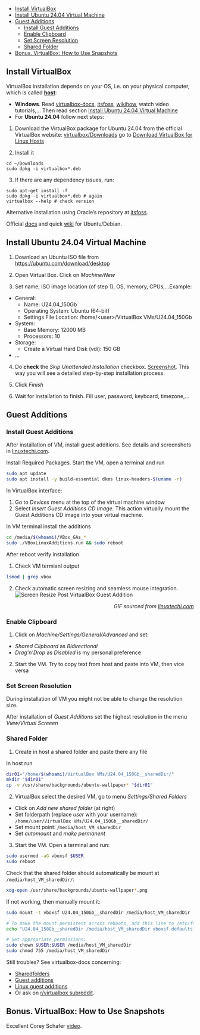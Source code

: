 * [Install VirtualBox](#install-virtualbox)
* [Install Ubuntu 24.04 Virtual Machine](#install-ubuntu-24.04-virtual-machine)
* [Guest Additions](#guest-additions)
  * [Install Guest Additions](#install-guest-additions)
  * [Enable Clipboard](#enable-clipboard)
  * [Set Screen Resolution](#set-screen-resolution)
  * [Shared Folder](#shared-folder)
* [Bonus. VirtualBox: How to Use Snapshots](#bonus.-virtualbox:-how-to-use-snapshots)

## Install VirtualBox

VirtualBox installation depends on your OS, i.e. on your physical computer, which is called <u>**host**</u>:
- **Windows**. Read [virtualbox-docs](https://www.virtualbox.org/manual/topics/installation.html#installation_windows), [itsfoss](https://itsfoss.com/install-virtualbox-windows/), [wikihow](https://www.wikihow.com/Install-VirtualBox), watch video tutorials,... Then read section [Install Ubuntu 24.04 Virtual Machine](#install-ubuntu-24.04-virtual-machine)
- For **Ubuntu 24.04** follow next steps:

1. Download the VirtualBox package for Ubuntu 24.04 from the official VirtualBox website:
[virtualbox/Downloads](https://www.virtualbox.org/wiki/Downloads) go to [Download VirtualBox for Linux Hosts](https://www.virtualbox.org/wiki/Linux_Downloads)

2. Install it

```
cd ~/Downloads
sudo dpkg -i virtualbox*.deb
```

3. If there are any dependency issues, run:

```
sudo apt-get install -f
sudo dpkg -i virtualbox*.deb # again
virtualbox --help # check version
```

Alternative installation using Oracle’s repository at [itsfoss](https://itsfoss.com/install-virtualbox-ubuntu/#method-3-install-virtualbox-using-oracle%E2%80%99s-repository).

Official [docs](https://www.virtualbox.org/manual/topics/installation.html#install-linux-host) and quick [wiki](https://www.virtualbox.org/wiki/Linux_Downloads) for Ubuntu/Debian.

## Install Ubuntu 24.04 Virtual Machine

1. Download an Ubuntu ISO file from https://ubuntu.com/download/desktop

2. Open Virtual Box. Click on *Machine/New*

3. Set name, ISO image location (of step 1), OS, memory, CPUs,...Example:
- General:
    - Name: U24.04_150Gb
    - Operating System: Ubuntu (64-bit)
    - Settings File Location: /home/\<user\>/VirtualBox VMs/U24.04_150Gb
- System:
    - Base Memory: 12000 MB
    - Processors: 10
- Storage:
    - Create a Virtual Hard Disk (vdi): 150 GB
- ...

4. Do **check** the *Skip Unattended Installation* checkbox. [Screenshot](https://superuser.com/questions/1749837/cant-open-a-terminal-in-ubuntu-22-04-running-in-virtualbox-7-0-on-a-windows-11/1835756#1835756). This way you will see a detailed step-by-step installation process.

5. Click *Finish*

6. Wait for installation to finish. Fill user, password, keyboard, timezone,...


## Guest Additions

### Install Guest Additions

After installation of VM, install guest additions. See details and screenshots in [linuxtechi.com](https://www.linuxtechi.com/install-virtualbox-guest-additions-on-ubuntu/).

Install Required Packages. Start the VM, open a terminal and run
```bash
sudo apt update
sudo apt install -y build-essential dkms linux-headers-$(uname -r)
```

In VirtualBox interface:
1. Go to *Devices* menu at the top of the virtual machine window 
2. Select *Insert Guest Additions CD Image.* This action virtually mount the Guest Additions CD image into your virtual machine.

In VM terminal install the additions
```bash
cd /media/$(whoami)/VBox_GAs_*
sudo ./VBoxLinuxAdditions.run && sudo reboot
```

After reboot verify installation

1. Check VM termianl output
```bash
lsmod | grep vbox
```

2. Check automatic screen resizing and seamless mouse integration. 
![Screen Resize Post VirtualBox Guest Addition](https://www.linuxtechi.com/wp-content/uploads/2023/09/Screen-Resize-Post-VirtualBox-Guest-Addition.gif)

<p style="text-align: right;">
  <em>GIF sourced from <a href="https://www.linuxtechi.com/install-virtualbox-guest-additions-on-ubuntu/#6_Verify_Guest_Additions_Installation">linuxtechi.com</a></em>
</p>


### Enable Clipboard

1. Click on *Machine/Settings/General/Advanced* and set:
  - *Shared Clipboard* as *Bidirectional*
  - *Drag'n'Drop* as *Disabled* is my personal preference
2. Start the VM. Try to copy text from host and paste into VM, then vice versa


### Set Screen Resolution

During installation of VM you might not be able to change the resolution size.

After installation of *Guest Additions* set the highest resolution in the menu *View/Virtual Screeen*


### Shared Folder

1. Create in host a shared folder and paste there any file

In host run
```bash
dir01="/home/$(whoami)/VirtualBox VMs/U24.04_150Gb__sharedDir/"
mkdir "$dir01"
cp -v /usr/share/backgrounds/ubuntu-wallpaper* "$dir01"
```

2. VirtualBox select the desired VM, go to menu *Settings/Shared Folders*
  - Click on *Add new shared folder* (at right)
  - Set folderpath (replace *user* with your username): `/home/user/VirtualBox VMs/U24.04_150Gb__sharedDir/`
  - Set mount point: `/media/host_VM_sharedDir`
  - Set *automount* and *make permanent*
3. Start the VM. Open a terminal and run:
```bash
sudo usermod -aG vboxsf $USER
sudo reboot
```

Check that the shared folder should automatically be mount at `/media/host_VM_sharedDir/`:
```bash
xdg-open /usr/share/backgrounds/ubuntu-wallpaper*.png
```

If not working, then manually mount it:
```bash
sudo mount -t vboxsf U24.04_150Gb__sharedDir /media/host_VM_sharedDir

# To make the mount persistent across reboots, add this line to /etc/fstab:
echo "U24.04_150Gb__sharedDir /media/host_VM_sharedDir vboxsf defaults 0 0" >> /etc/fstab

# Set appropriate permissions:
sudo chown $USER:$USER /media/host_VM_sharedDir
sudo chmod 755 /media/host_VM_sharedDir
```

Still troubles? See virtualbox-docs concerning:
- [Sharedfolders](https://www.virtualbox.org/manual/topics/guestadditions.html#sharedfolders) 
- [Guest additions](https://www.virtualbox.org/manual/topics/guestadditions.html#guestadditions)
- [Linux guest additions](https://www.virtualbox.org/manual/topics/guestadditions.html#additions-linux-install)
- Or ask on [r/virtualbox subreddit](https://www.reddit.com/r/virtualbox/).


## Bonus. VirtualBox: How to Use Snapshots 

Excellent Corey Schafer [video](https://www.youtube.com/watch?v=Qte4X-rdr2Q).
